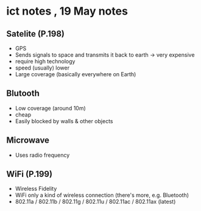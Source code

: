 # ict notes , 19 May notes #

## Satelite (P.198) ##
- GPS
- Sends signals to space and transmits it back to earth -> very expensive
- require high technology
- speed (usually) lower
- Large coverage (basically everywhere on Earth)

## Blutooth ##
- Low coverage (around 10m)
- cheap 
- Easily blocked by walls & other objects

## Microwave ##
- Uses radio frequency 

## WiFi (P.199) ##
- Wireless Fidelity
- WiFi only a kind of wireless connection (there's more, e.g. Bluetooth)
- 802.11a / 802.11b / 802.11g / 802.11u / 802.11ac / 802.11ax (latest)
